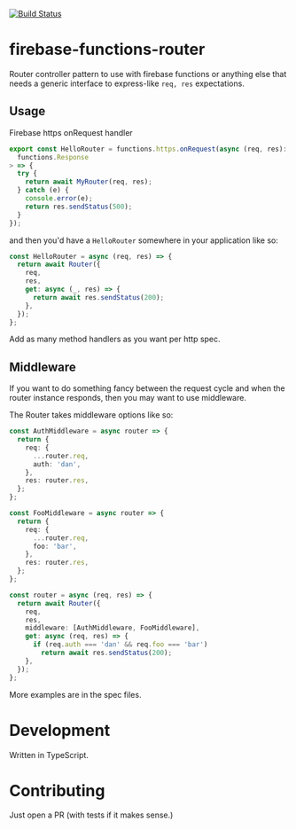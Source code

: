 [![Build Status](https://travis-ci.org/dfischer/firebase-functions-router.svg?branch=master)](https://travis-ci.org/dfischer/firebase-functions-router)

# firebase-functions-router

Router controller pattern to use with firebase functions or anything else that needs a generic interface to express-like `req, res` expectations.

## Usage

Firebase https onRequest handler

```typescript
export const HelloRouter = functions.https.onRequest(async (req, res): Promise<
  functions.Response
> => {
  try {
    return await MyRouter(req, res);
  } catch (e) {
    console.error(e);
    return res.sendStatus(500);
  }
});
```

and then you'd have a `HelloRouter` somewhere in your application like so:

```typescript
const HelloRouter = async (req, res) => {
  return await Router({
    req,
    res,
    get: async (_, res) => {
      return await res.sendStatus(200);
    },
  });
};
```

Add as many method handlers as you want per http spec.

## Middleware

If you want to do something fancy between the request cycle and when the router instance responds, then you may want to use middleware.

The Router takes middleware options like so:

```typescript
const AuthMiddleware = async router => {
  return {
    req: {
      ...router.req,
      auth: 'dan',
    },
    res: router.res,
  };
};

const FooMiddleware = async router => {
  return {
    req: {
      ...router.req,
      foo: 'bar',
    },
    res: router.res,
  };
};

const router = async (req, res) => {
  return await Router({
    req,
    res,
    middleware: [AuthMiddleware, FooMiddleware],
    get: async (req, res) => {
      if (req.auth === 'dan' && req.foo === 'bar')
        return await res.sendStatus(200);
    },
  });
};
```

More examples are in the spec files.

# Development

Written in TypeScript.

# Contributing

Just open a PR (with tests if it makes sense.)
